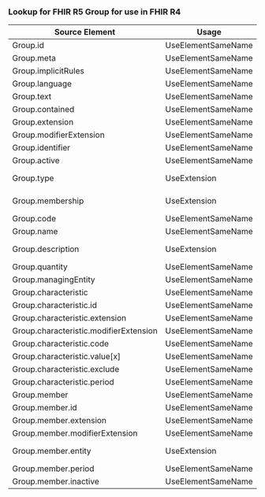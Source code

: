 ### Lookup for FHIR R5 Group for use in FHIR R4

| Source Element | Usage | Target |
| -------------- | ----- | ------ |
| Group.id | UseElementSameName | Group.id |
| Group.meta | UseElementSameName | Group.meta |
| Group.implicitRules | UseElementSameName | Group.implicitRules |
| Group.language | UseElementSameName | Group.language |
| Group.text | UseElementSameName | Group.text |
| Group.contained | UseElementSameName | Group.contained |
| Group.extension | UseElementSameName | Group.extension |
| Group.modifierExtension | UseElementSameName | Group.modifierExtension |
| Group.identifier | UseElementSameName | Group.identifier |
| Group.active | UseElementSameName | Group.active |
| Group.type | UseExtension | http://hl7.org/fhir/5.0/StructureDefinition/extension-Group.type |
| Group.membership | UseExtension | http://hl7.org/fhir/5.0/StructureDefinition/extension-Group.membership |
| Group.code | UseElementSameName | Group.code |
| Group.name | UseElementSameName | Group.name |
| Group.description | UseExtension | http://hl7.org/fhir/5.0/StructureDefinition/extension-Group.description |
| Group.quantity | UseElementSameName | Group.quantity |
| Group.managingEntity | UseElementSameName | Group.managingEntity |
| Group.characteristic | UseElementSameName | Group.characteristic |
| Group.characteristic.id | UseElementSameName | Group.characteristic.id |
| Group.characteristic.extension | UseElementSameName | Group.characteristic.extension |
| Group.characteristic.modifierExtension | UseElementSameName | Group.characteristic.modifierExtension |
| Group.characteristic.code | UseElementSameName | Group.characteristic.code |
| Group.characteristic.value[x] | UseElementSameName | Group.characteristic.value[x] |
| Group.characteristic.exclude | UseElementSameName | Group.characteristic.exclude |
| Group.characteristic.period | UseElementSameName | Group.characteristic.period |
| Group.member | UseElementSameName | Group.member |
| Group.member.id | UseElementSameName | Group.member.id |
| Group.member.extension | UseElementSameName | Group.member.extension |
| Group.member.modifierExtension | UseElementSameName | Group.member.modifierExtension |
| Group.member.entity | UseExtension | http://hl7.org/fhir/5.0/StructureDefinition/extension-Group.member.entity |
| Group.member.period | UseElementSameName | Group.member.period |
| Group.member.inactive | UseElementSameName | Group.member.inactive |
